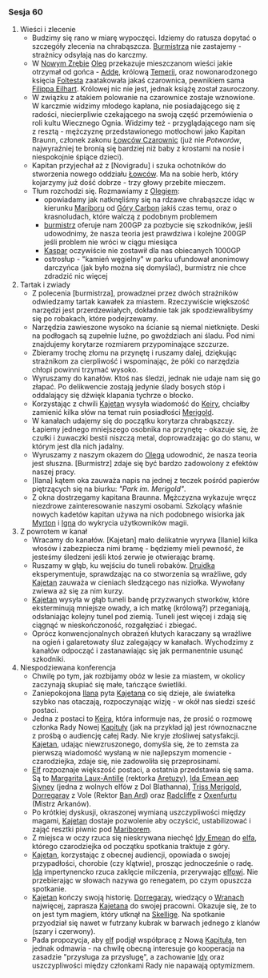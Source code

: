 ### Sesja 60
1. Wieści i zlecenie
    - Budzimy się rano w miarę wypoczęci. Idziemy do ratusza dopytać o szczegóły zlecenia na chrabąszcza. [Burmistrza](#p_oleg) nie zastajemy - strażnicy odsyłają nas do karczmy.
    - W [Nowym Zrębie](#l_nowy_zrab) [Oleg](#p_oleg) przekazuje mieszczanom wieści jakie otrzymał od gońca - [Addę](#p_adda), królową [Temerii](#l_temeria), oraz nowonarodzonego księcia [Foltesta](#p_foltest) zaatakowała jakaś czarownica, pewnikiem sama [Filippa Eilhart](#p_filippa_eilhart). Królowej nic nie jest, jednak książę został zauroczony.
    - W związku z atakiem polowanie na czarownice zostaje wznowione. W karczmie widzimy młodego kapłana, nie posiadającego się z radości, niecierpliwie czekającego na swoją część przemówienia o roli kultu Wiecznego Ognia. Widzimy też - przyglądającego nam się z resztą - mężczyznę przedstawionego motłochowi jako Kapitan Braunn, członek zakonu [Łowców Czarownic](#r_lowca) (już nie _Potworów_, najwyraźniej te bronią się bardziej niż baby z krostami na nosie i niespokojnie śpiące dzieci).
    - Kapitan przyjechał aż z [Novigradu] i szuka ochotników do stworzenia nowego oddziału [Łowców](#r_lowca). Ma na sobie herb, który kojarzymy już dość dobrze - trzy głowy przebite mieczem.
    - Tłum rozchodzi się. Rozmawiamy z [Olegiem](#p_oleg):
        - opowiadamy jak natknęliśmy się na rdzawe chrabąszcze idąc w kierunku [Mariboru](#l_maribor) od [Góry Carbon](#l_gora_carbon) jakiś czas temu, oraz o krasnoludach, które walczą z podobnym problemem
        - [burmistrz](#p_oleg) oferuje nam 200GP za pozbycie się szkodników, jeśli udowodnimy, że nasza teoria jest prawdziwa i kolejne 200GP jeśli problem nie wróci w ciągu miesiąca
        - [Kaspar](#p_kaspar) oczywiście nie zostawił dla nas obiecanych 1000GP
        - ostrosłup - "kamień węgielny" w parku ufundował anonimowy darczyńca (jak było można się domyślać), burmistrz nie chce zdradzić nic więcej
2. Tartak i zwiady
    - Z polecenia [burmistrza], prowadznei przez dwóch strażników odwiedzamy tartak kawałek za miastem. Rzeczywiście większość narzędzi jest przerdzewiałych, dokładnie tak jak spodziewalibyśmy się po robakach, które podejrzewamy.
    - Narzędzia zawieszone wysoko na ścianie są niemal nietknięte. Deski na podłogach są zupełnie luźne, po gwoździach ani śladu. Pod nimi znajdujemy korytarze rozmiarem przypominające szczurze.
    - Zbieramy trochę złomu na przynętę i ruszamy dalej, dziękując strażnikom za cierpliwość i wspominając, że póki co narzędzia chłopi powinni trzymać wysoko.
    - Wyruszamy do kanałów. Ktoś nas śledzi, jednak nie udaje nam się go złapać. Po delikwencie zostają jedynie ślady bosych stóp i oddalający się dźwięk klapania tychrze o błocko.
    - Korzystając z chwili [Kajetan](#g_kajetan) wysyła wiadomość do [Keiry](#p_keira_metz), chciałby zamienić kilka słów na temat ruin posiadłości [Merigold](#p_triss_merigold).
    - W kanałach udajemy się do początku korytarza chrabąszczy. Łapiemy jednego mniejszego osobnika na przynętę - okazuje się, że czułki i żuwaczki bestii niszczą metal, doprowadzając go do stanu, w którym jest dla nich jadalny.
    - Wyruszamy z naszym okazem do [Olega](#p_oleg) udowodnić, że nasza teoria jest słuszna. [Burmistrz] zdaje się być bardzo zadowolony z efektów naszej pracy.
    - [Ilana] kątem oka zauważa napis na jednej z teczek pośród papierów piętrzących się na biurku: _"Park im. Merigold"_.
    - Z okna dostrzegamy kapitana Braunna. Mężczyzna wykazuje wręcz niezdrowe zainteresowanie naszymi osobami. Szkolący właśnie nowych kadetów kapitan używa na nich podobnego wisiorka jak [Myrton](#p_lord_myrton) i [Igna](#p_igna) do wykrycia użytkowników magii.
3. Z powrotem w kanał
    - Wracamy do kanałów. [Kajetan] mało delikatnie wyrywa [Ilanie] kilka włosów i zabezpiecza nimi bramę - będziemy mieli pewność, że jesteśmy śledzeni jeśli ktoś zerwie je otwierając bramę.
    - Ruszamy w głąb, ku wejściu do tuneli robaków. [Druidka](#g_ilana) eksperymentuje, sprawdzając na co stworzenia są wrażliwe, gdy [Kajetan](#g_kajetan) zauważa w cieniach śledzącego nas niziołka. Wywołany zwiewa aż się za nim kurzy.
    - [Kajetan](#g_kajetan) wysyła w głąb tuneli bandę przyzwanych stworków, które eksterminują mniejsze owady, a ich matkę (królową?) przeganiają, odsłaniając kolejny tunel pod ziemią. Tuneli jest więcej i zdają się ciągnąć w nieskończoność, rozgałęziać i zbiegać.
    - Oprócz konwencjonalnych obrażeń kłutych karaczany są wrażliwe na ogień i galaretowaty śluz zalegający w kanałach. Wychodzimy z kanałów odpocząć i zastanawiając się jak permanentnie usunąć szkodniki.
4. Niespodziewana konferencja
    - Chwilę po tym, jak rozbijamy obóz w lesie za miastem, w okolicy zaczynają skupiać się małe, tańczące świetliki.
    - Zaniepokojona [Ilana](#g_ilana) pyta [Kajetana](#g_kajetan) co się dzieje, ale światełka szybko nas otaczają, rozpoczynając wizję - w okół nas siedzi sześć postaci.
    - Jedna z postaci to [Keira](#p_keira_metz), która informuje nas, że prosić o rozmowę członka Rady Nowej [Kapituły](#r_kapitula) (jak na przykład ją) jest równoznaczne z prośbą o audiencję całej Rady. Nie kryje złośliwej satysfakcji. [Kajetan](#g_kajetan), udając niewzruszonego, domyśla się, że to zemsta za pierwszą wiadomość wysłaną w nie najlepszym momencie - czarodziejka, zdaje się, nie zadowoliła się przeprosinami.
    - [Elf](#g_kajetan) rozpoznaje większość postaci, a ostatnia przedstawia się sama. Są to [Margarita Laux-Antille](#p_margarita) (rektorka [Aretuzy](#l_wyspa_thanedd)), [Ida Emean aep Sivney](#p_ida) (jedna z wolnych elfów z Dol Blathanna), [Triss Merigold](#p_triss_merigold), [Dorregaray](#p_dorregaray) z Vole (Rektor [Ban Ard](#l_ban_ard)) oraz [Radcliffe](#p_radcliffe) z [Oxenfurtu](#l_oxenfurt) (Mistrz Arkanów). 
    - Po krótkiej dyskusji, okraszonej wymianą uszczypliwości między magami, [Kajetan](#g_kajetan) dostaje pozwolenie aby oczyścić, ustabilizować i zająć resztki piwnic pod [Mariborem](#l_maribor).
    - Z miejsca w oczy rzuca się nieskrywana niechęć [Idy Emean](#p_ida) do [elfa](#g_kajetan), którego czarodziejka od początku spotkania traktuje z góry.
    - [Kajetan](#g_kajetan), korzystając z obecnej audiencji, opowiada o swojej przypadłości, chorobie (czy klątwie), prosząc jednocześnie o radę. [Ida](#p_ida) impertynencko rzuca zaklęcie milczenia, przerywając [elfowi](#g_kajetan). Nie przebierając w słowach nazywa go renegatem, po czym opuszcza spotkanie. 
    - [Kajetan](#g_kajetan) kończy swoją historię. [Dorregaray](#p_dorregaray), wiedzący o [Wranach](#r_wran) najwięcej, zaprasza [Kajetana](#g_kajetan) do swojej pracowni. Okazuje się, że to on jest tym magiem, który utknął na [Skellige](#l_wyspy_skellige). Na spotkanie przyodział się nawet w futrzany kubrak w barwach jednego z klanów (szary i czerwony).
    - Pada propozycja, aby [elf](#g_kajetan) podjął współpracę z Nową [Kapitułą](#r_kapitula), ten jednak odmawia - na chwilę obecną interesuje go kooperacja na zasadzie "przysługa za przysługę", a zachowanie [Idy](#p_ida) oraz uszczypliwości między członkami Rady nie napawają optymizmem.